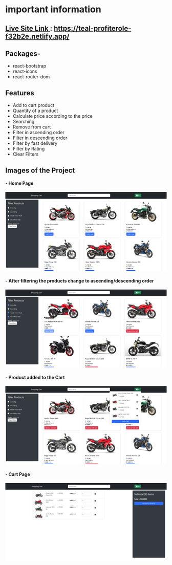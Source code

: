 # important information

## [Live Site Link ](https://teal-profiterole-f32b2e.netlify.app/): https://teal-profiterole-f32b2e.netlify.app/


## Packages-
- react-bootstrap
- react-icons
- react-router-dom

## Features
- Add to cart product
- Quantity of a product
- Calculate price according to the price
- Searching
- Remove from cart
- Filter in ascending order
- Filter in descending order
- Filter by fast delivery
- Filter by Rating
- Clear Filters

## Images of the Project
#### - Home Page
![CHEESE!](./Screenshots/home-page.png)

#### - After filtering the products change to ascending/descending order
![CHEESE!](./Screenshots/after-filter.png)

#### - Product added to the Cart
![CHEESE!](./Screenshots/cart-products.png)

#### - Cart Page
![CHEESE!](./Screenshots/cart-page.png)